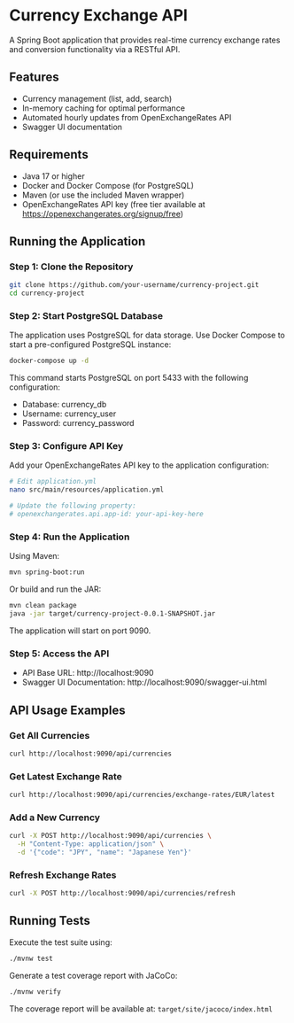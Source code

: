 # Currency Exchange API

A Spring Boot application that provides real-time currency exchange rates and conversion functionality via a RESTful API.

## Features

- Currency management (list, add, search)
- In-memory caching for optimal performance
- Automated hourly updates from OpenExchangeRates API
- Swagger UI documentation

## Requirements

- Java 17 or higher
- Docker and Docker Compose (for PostgreSQL)
- Maven (or use the included Maven wrapper)
- OpenExchangeRates API key (free tier available at https://openexchangerates.org/signup/free)

## Running the Application

### Step 1: Clone the Repository

```bash
git clone https://github.com/your-username/currency-project.git
cd currency-project
```

### Step 2: Start PostgreSQL Database

The application uses PostgreSQL for data storage. Use Docker Compose to start a pre-configured PostgreSQL instance:

```bash
docker-compose up -d
```

This command starts PostgreSQL on port 5433 with the following configuration:
- Database: currency_db
- Username: currency_user
- Password: currency_password

### Step 3: Configure API Key

Add your OpenExchangeRates API key to the application configuration:

```bash
# Edit application.yml
nano src/main/resources/application.yml

# Update the following property:
# openexchangerates.api.app-id: your-api-key-here
```

### Step 4: Run the Application

Using Maven:

```bash
mvn spring-boot:run
```

Or build and run the JAR:

```bash
mvn clean package
java -jar target/currency-project-0.0.1-SNAPSHOT.jar
```

The application will start on port 9090.

### Step 5: Access the API

- API Base URL: http://localhost:9090
- Swagger UI Documentation: http://localhost:9090/swagger-ui.html

## API Usage Examples

### Get All Currencies

```bash
curl http://localhost:9090/api/currencies
```

### Get Latest Exchange Rate

```bash
curl http://localhost:9090/api/currencies/exchange-rates/EUR/latest
```

### Add a New Currency

```bash
curl -X POST http://localhost:9090/api/currencies \
  -H "Content-Type: application/json" \
  -d '{"code": "JPY", "name": "Japanese Yen"}'
```

### Refresh Exchange Rates

```bash
curl -X POST http://localhost:9090/api/currencies/refresh
```
## Running Tests

Execute the test suite using:

```bash
./mvnw test
```

Generate a test coverage report with JaCoCo:

```bash
./mvnw verify
```

The coverage report will be available at: `target/site/jacoco/index.html`
